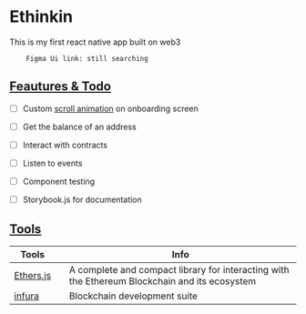 # Ethinkin
This is my first react native app built on web3
```
    Figma Ui link: still searching
```


## <ins>Feautures & Todo</ins>

- [ ]  Custom [scroll animation](https://github.com/uwemneku/Ethinkin/blob/main/src/screens/onboarding/cards/components/AnimatedCards.tsx
)  on onboarding screen
- [ ]  Get the balance of an address
- [ ]  Interact with contracts
- [ ]  Listen to events
- [ ]  Component testing
- [ ]  Storybook.js for documentation



## <ins>Tools</ins>
| Tools |  | Info|
|----|----|----|
|<a href="https://docs.ethers.io/v5/">Ethers.js</a> |  |A complete and compact library for interacting with the Ethereum Blockchain and its ecosystem|
|<a href="https://docs.ethers.io/v5/">infura</a> |  |Blockchain development suite|